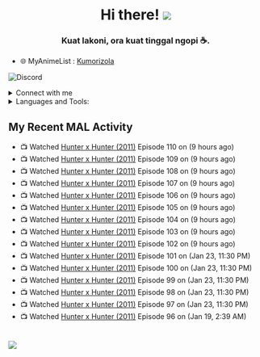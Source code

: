 <h1 align="center">Hi there! <img src="https://media.giphy.com/media/hvRJCLFzcasrR4ia7z/giphy.gif" width="25px"> </h1>
<h3 align="center">Kuat lakoni, ora kuat tinggal ngopi ☕.</h3>

- 🌐 MyAnimeList : [Kumorizola](https://myanimelist.net/animelist/Kumorizola)

![Discord](https://discord.c99.nl/widget/theme-3/761213268009943051.png)
<details>
      <summary>Connect with me</summary>
    <p align="left">
        <a href="https://www.facebook.com/kumori.hartley.1" target="blank"><img align="center"
                src="https://raw.githubusercontent.com/rahuldkjain/github-profile-readme-generator/master/src/images/icons/Social/facebook.svg"
                alt="kumori hartley" height="30" width="40" /></a>
        <a href="https://www.instagram.com/kumorizola/" target="blank"><img align="center"
                src="https://raw.githubusercontent.com/rahuldkjain/github-profile-readme-generator/master/src/images/icons/Social/instagram.svg"
                alt="kumorizola" height="30" width="40" /></a>
        <a href="https://discord.com" target="blank"><img align="center"
                src="https://raw.githubusercontent.com/rahuldkjain/github-profile-readme-generator/master/src/images/icons/Social/discord.svg"
                alt="Kumori#5882" height="30" width="40" /></a>
    </p>
</details>

<details>
    <summary align="left">Languages and Tools:</summary>
<p align="left">
      <a href="https://www.w3schools.com/css/" target="_blank">
        <img src="https://raw.githubusercontent.com/devicons/devicon/master/icons/css3/css3-original-wordmark.svg"
            alt="css3" width="40" height="40" /> </a> <a href="https://www.w3.org/html/" target="_blank"> <img
            src="https://raw.githubusercontent.com/devicons/devicon/master/icons/html5/html5-original-wordmark.svg"
            alt="html5" width="40" height="40" /> </a> <a href="https://www.java.com" target="_blank"> <img
            src="https://raw.githubusercontent.com/devicons/devicon/master/icons/java/java-original.svg" alt="java"
            width="40" height="40" /> </a> <a href="https://developer.mozilla.org/en-US/docs/Web/JavaScript"
            target="_blank"> <img
            src="https://raw.githubusercontent.com/devicons/devicon/master/icons/javascript/javascript-original.svg"
            alt="javascript" width="40" height="40" /> </a> <a href="https://nodejs.org" target="_blank"> <img
            src="https://raw.githubusercontent.com/devicons/devicon/master/icons/nodejs/nodejs-original-wordmark.svg"
            alt="nodejs" width="40" height="40" /> </a> <a href="https://www.python.org" target="_blank"> <img
            src="https://raw.githubusercontent.com/devicons/devicon/master/icons/python/python-original.svg"
            alt="python" width="40" height="40" /> </a> <a href="https://www.typescriptlang.org/" target="_blank"> <img
            src="https://raw.githubusercontent.com/devicons/devicon/master/icons/typescript/typescript-original.svg" 
            alt="typescript" width="40" height="40" /> </a> <a href="https://www.photoshop.com/en" target="_blank"> <img
            src="https://upload.wikimedia.org/wikipedia/commons/a/af/Adobe_Photoshop_CC_icon.svg" alt="photoshop" width="40" height="40"/> </a>
            <a href="https://www.adobe.com/products/premiere.html" target="_blank"> <img
            src="https://upload.wikimedia.org/wikipedia/commons/4/40/Adobe_Premiere_Pro_CC_icon.svg" alt="Premiere pro" width="40" height="40"/> </a>
            <a href="https://www.adobe.com/in/products/illustrator.html" target="_blank"> <img 
            src="https://upload.wikimedia.org/wikipedia/commons/f/fb/Adobe_Illustrator_CC_icon.svg" alt="illustrator" width="40" height="40"/> </a>
      
 </details>
 
 <h2> My Recent MAL Activity</h2>
<!-- MAL_ACTIVITY:start -->

- 📺 Watched [Hunter x Hunter (2011)](https://MyAnimeList.net/anime.php?id=11061) Episode 110 on (9 hours ago)
- 📺 Watched [Hunter x Hunter (2011)](https://MyAnimeList.net/anime.php?id=11061) Episode 109 on (9 hours ago)
- 📺 Watched [Hunter x Hunter (2011)](https://MyAnimeList.net/anime.php?id=11061) Episode 108 on (9 hours ago)
- 📺 Watched [Hunter x Hunter (2011)](https://MyAnimeList.net/anime.php?id=11061) Episode 107 on (9 hours ago)
- 📺 Watched [Hunter x Hunter (2011)](https://MyAnimeList.net/anime.php?id=11061) Episode 106 on (9 hours ago)
- 📺 Watched [Hunter x Hunter (2011)](https://MyAnimeList.net/anime.php?id=11061) Episode 105 on (9 hours ago)
- 📺 Watched [Hunter x Hunter (2011)](https://MyAnimeList.net/anime.php?id=11061) Episode 104 on (9 hours ago)
- 📺 Watched [Hunter x Hunter (2011)](https://MyAnimeList.net/anime.php?id=11061) Episode 103 on (9 hours ago)
- 📺 Watched [Hunter x Hunter (2011)](https://MyAnimeList.net/anime.php?id=11061) Episode 102 on (9 hours ago)
- 📺 Watched [Hunter x Hunter (2011)](https://MyAnimeList.net/anime.php?id=11061) Episode 101 on (Jan 23, 11:30 PM)
- 📺 Watched [Hunter x Hunter (2011)](https://MyAnimeList.net/anime.php?id=11061) Episode 100 on (Jan 23, 11:30 PM)
- 📺 Watched [Hunter x Hunter (2011)](https://MyAnimeList.net/anime.php?id=11061) Episode 99 on (Jan 23, 11:30 PM)
- 📺 Watched [Hunter x Hunter (2011)](https://MyAnimeList.net/anime.php?id=11061) Episode 98 on (Jan 23, 11:30 PM)
- 📺 Watched [Hunter x Hunter (2011)](https://MyAnimeList.net/anime.php?id=11061) Episode 97 on (Jan 23, 11:30 PM)
- 📺 Watched [Hunter x Hunter (2011)](https://MyAnimeList.net/anime.php?id=11061) Episode 96 on (Jan 19, 2:39 AM)

<!-- MAL_ACTIVITY:end -->

  
<h2 align="left"> <img src="https://media.discordapp.net/attachments/918405470073520168/919220018355523584/ezgif.com-gif-maker_1.gif">
